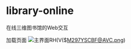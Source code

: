 # library-online
在线三维图书馆的Web交互

加载页面
![主界面](https://github.com/gq731296441/library-online/blob/89f8eb670c7d7f2a8e86af58ecd729a18ec00430/img/M$2)RH(V($M297YSCBF@AVC.png)  
